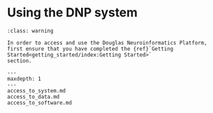 # Using the DNP system

```{admonition} Make sure you have received your access information
:class: warning

In order to access and use the Douglas Neuroinformatics Platform,
first ensure that you have completed the {ref}`Getting Started<getting_started/index:Getting Started>`
section.
```

```{toctree}
---
maxdepth: 1
---
access_to_system.md
access_to_data.md
access_to_software.md